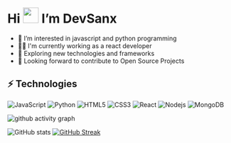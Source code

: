 # Hi <img src="https://github.com/TheDudeThatCode/TheDudeThatCode/blob/master/Assets/Hi.gif" width="35"> I’m DevSanx

- 👀 I’m interested in javascript and python programming
- 👨‍💻 I'm currently working as a react developer
- 🔭 Exploring new technologies and frameworks
- 💞️ Looking forward to contribute to Open Source Projects

## ⚡ Technologies

![JavaScript](https://img.shields.io/badge/-JavaScript-grey?logo=javascript)
![Python](https://img.shields.io/badge/-Python-white?logo=python)
![HTML5](https://img.shields.io/badge/-HTML5-E34F26?logo=html5&logoColor=white)
![CSS3](https://img.shields.io/badge/-CSS3-1572B6?logo=css3)
![React](https://img.shields.io/badge/-React-313338?logo=react)
![Nodejs](https://img.shields.io/badge/-Nodejs-233056?logo=Node.js)
![MongoDB](https://img.shields.io/badge/MongoDB-%234ea94b.svg?logo=mongodb&logoColor=white)


![github activity graph](https://activity-graph.herokuapp.com/graph?username=snxdev&theme=react&bg_color=0C1014&hide_border=true)

![GitHub stats](https://github-readme-stats.vercel.app/api?username=snxdev&show_icons=true&theme=tokyonight&hide_border=true&bg_color=0C1014)
[![GitHub Streak](https://streak-stats.demolab.com?user=snxdev&theme=gotham&hide_border=true)](https://git.io/streak-stats)
